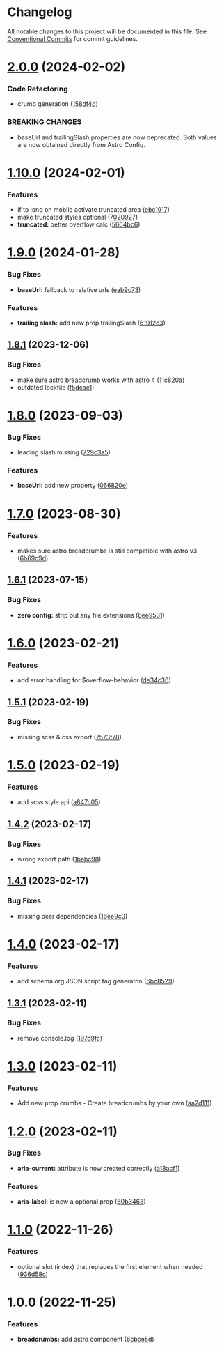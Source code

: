 # Changelog

All notable changes to this project will be documented in this file. See [Conventional Commits](https://conventionalcommits.org) for commit guidelines.

# [2.0.0](https://github.com/felix-berlin/astro-breadcrumbs/compare/v1.10.0...v2.0.0) (2024-02-02)


### Code Refactoring

* crumb generation ([158df4d](https://github.com/felix-berlin/astro-breadcrumbs/commit/158df4d34a26b36881eb1bcbc8b500a563d87478))


### BREAKING CHANGES

* baseUrl and trailingSlash properties are now deprecated. Both values are now obtained directly from Astro Config.

# [1.10.0](https://github.com/felix-berlin/astro-breadcrumbs/compare/v1.9.0...v1.10.0) (2024-02-01)


### Features

* if to long on mobile activate truncated area ([ebc1917](https://github.com/felix-berlin/astro-breadcrumbs/commit/ebc1917a129888a2ec858cd1afb99c43cb086d9a))
* make truncated styles optional ([7020927](https://github.com/felix-berlin/astro-breadcrumbs/commit/702092702ed0dbffb6be3bc88046964419136a44))
* **truncated:** better overflow calc ([5664bc6](https://github.com/felix-berlin/astro-breadcrumbs/commit/5664bc6fe35e716b04c71457c6433be882de7c38))

# [1.9.0](https://github.com/felix-berlin/astro-breadcrumbs/compare/v1.8.1...v1.9.0) (2024-01-28)


### Bug Fixes

* **baseUrl:** fallback to relative urls ([eab9c73](https://github.com/felix-berlin/astro-breadcrumbs/commit/eab9c73d1431f8748fe707c8bc443b51f5831f34))


### Features

* **trailing slash:** add new prop trailingSlash ([61912c3](https://github.com/felix-berlin/astro-breadcrumbs/commit/61912c34b430977587e669b36c192c647f1c5f59))

## [1.8.1](https://github.com/felix-berlin/astro-breadcrumbs/compare/v1.8.0...v1.8.1) (2023-12-06)


### Bug Fixes

* make sure astro breadcrumb works with astro 4 ([11c820a](https://github.com/felix-berlin/astro-breadcrumbs/commit/11c820a94e57dab94f1665d7b3c36e816e83a486))
* outdated lockfile ([f5dcac1](https://github.com/felix-berlin/astro-breadcrumbs/commit/f5dcac10f6163f5b359c10701c1d603a2da5b160))

# [1.8.0](https://github.com/felix-berlin/astro-breadcrumbs/compare/v1.7.0...v1.8.0) (2023-09-03)


### Bug Fixes

* leading slash missing ([729c3a5](https://github.com/felix-berlin/astro-breadcrumbs/commit/729c3a59ee37de8d1d212e25c22948d88173e878))


### Features

* **baseUrl:** add new property ([066820e](https://github.com/felix-berlin/astro-breadcrumbs/commit/066820e92fc854738202244804ea1ef80a36cc66))

# [1.7.0](https://github.com/felix-berlin/astro-breadcrumbs/compare/v1.6.1...v1.7.0) (2023-08-30)


### Features

* makes sure astro breadcrumbs is still compatible with astro v3 ([6b69c9d](https://github.com/felix-berlin/astro-breadcrumbs/commit/6b69c9de1eddb67656ffbb3f21f91834c30daf9c))

## [1.6.1](https://github.com/felix-berlin/astro-breadcrumbs/compare/v1.6.0...v1.6.1) (2023-07-15)


### Bug Fixes

* **zero config:** strip out any file extensions ([6ee9531](https://github.com/felix-berlin/astro-breadcrumbs/commit/6ee95315ee1b162646304c78172da7124fdfe4d2))

# [1.6.0](https://github.com/felix-berlin/astro-breadcrumbs/compare/v1.5.1...v1.6.0) (2023-02-21)


### Features

* add error handling for $overflow-behavior ([de34c36](https://github.com/felix-berlin/astro-breadcrumbs/commit/de34c36ead68e435f6b0e4681bde004e6cba580c))

## [1.5.1](https://github.com/felix-berlin/astro-breadcrumbs/compare/v1.5.0...v1.5.1) (2023-02-19)


### Bug Fixes

* missing scss & css export ([7573f78](https://github.com/felix-berlin/astro-breadcrumbs/commit/7573f7866cae89f249ab85fa0b539337a56da2fc))

# [1.5.0](https://github.com/felix-berlin/astro-breadcrumbs/compare/v1.4.2...v1.5.0) (2023-02-19)


### Features

* add scss style api ([a847c05](https://github.com/felix-berlin/astro-breadcrumbs/commit/a847c05cad6eb39338931b9be13bb223f2648dcf))

## [1.4.2](https://github.com/felix-berlin/astro-breadcrumbs/compare/v1.4.1...v1.4.2) (2023-02-17)


### Bug Fixes

* wrong export path ([1babc98](https://github.com/felix-berlin/astro-breadcrumbs/commit/1babc98d09c1d11398609a2f78adb8679cf83601))

## [1.4.1](https://github.com/felix-berlin/astro-breadcrumbs/compare/v1.4.0...v1.4.1) (2023-02-17)


### Bug Fixes

* missing peer dependencies ([16ee9c3](https://github.com/felix-berlin/astro-breadcrumbs/commit/16ee9c3e806617c282fc5c7678dfa359b9c7ba59))

# [1.4.0](https://github.com/felix-berlin/astro-breadcrumbs/compare/v1.3.1...v1.4.0) (2023-02-17)


### Features

* add schema.org JSON script tag generaton ([6bc8529](https://github.com/felix-berlin/astro-breadcrumbs/commit/6bc852959ef5ad34dc0bdffe87d980a8a7972bbe))

## [1.3.1](https://github.com/felix-berlin/astro-breadcrumbs/compare/v1.3.0...v1.3.1) (2023-02-11)


### Bug Fixes

* remove console.log ([197c9fc](https://github.com/felix-berlin/astro-breadcrumbs/commit/197c9fc4b2546b6ea639c7d57c520aed01221eef))

# [1.3.0](https://github.com/felix-berlin/astro-breadcrumbs/compare/v1.2.0...v1.3.0) (2023-02-11)


### Features

* Add new prop crumbs - Create breadcrumbs by your own ([aa2d111](https://github.com/felix-berlin/astro-breadcrumbs/commit/aa2d111f993fd1a36e0f0804a4fe5ec4e6384b0c))

# [1.2.0](https://github.com/felix-berlin/astro-breadcrumbs/compare/v1.1.0...v1.2.0) (2023-02-11)


### Bug Fixes

* **aria-current:** attribute is now created correctly ([a18acf1](https://github.com/felix-berlin/astro-breadcrumbs/commit/a18acf1186b705906d23fbd2a1f4dec20c15bcd0))


### Features

* **aria-label:** is now a optional prop ([60b3463](https://github.com/felix-berlin/astro-breadcrumbs/commit/60b34630de64ba1b541f4c83f1c5138a3ec4375d))

# [1.1.0](https://github.com/felix-berlin/astro-breadcrumbs/compare/v1.0.0...v1.1.0) (2022-11-26)


### Features

* optional slot (index) that replaces the first element when needed ([936d58c](https://github.com/felix-berlin/astro-breadcrumbs/commit/936d58caeafdea44b2b47e2d9e7012916bea23d7))

# 1.0.0 (2022-11-25)


### Features

* **breadcrumbs:** add astro component ([6cbce5d](https://github.com/felix-berlin/astro-breadcrumbs/commit/6cbce5d3ff646d3b4bdaddf1011127b8fed971c1))
